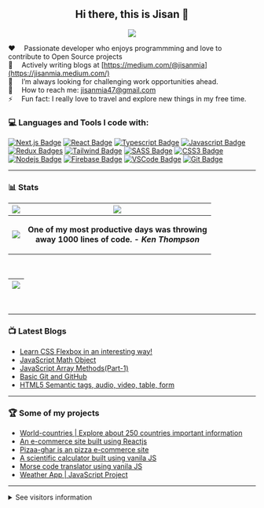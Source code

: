 <!-- thems: #gh-dark-mode-only, #gh-light-mode-only  -->

<h2 align="center"> Hi there, this is Jisan 👋</h2>

<p align="center">
    <img src="https://user-images.githubusercontent.com/61211600/230232400-965fa7c0-f37d-4ad0-91eb-ed11c2002f03.png" />
</p>



:hearts: &emsp;Passionate developer who enjoys programmming and love to contribute to Open Source projects  <br />
💬 &emsp;Actively writing blogs at [https://medium.com/@jisanmia](https://jisanmia.medium.com/)<br />
🌋 &emsp;I’m always looking for challenging work opportunities ahead.<br />
:e-mail: &emsp;How to reach me: jisanmia47@gmail.com<br/>
⚡ &emsp;Fun fact: I really love to travel and explore new things in my free time.<br />


### 💻 Languages and Tools I code with:
[![Next.js Badge](https://img.shields.io/badge/next.js-000000?style=for-the-badge&logo=nextdotjs&logoColor=white)](#)
[![React Badge](https://img.shields.io/badge/-React-61DBFB?style=for-the-badge&labelColor=black&logo=react&logoColor=61DBFB)](#)
[![Typescript Badge](https://img.shields.io/badge/-Typescript-007acc?style=for-the-badge&labelColor=black&logo=typescript&logoColor=007acc)](#)
[![Javascript Badge](https://img.shields.io/badge/-Javascript-F0DB4F?style=for-the-badge&labelColor=black&logo=javascript&logoColor=F0DB4F)](#) 
[![Redux Badges](https://img.shields.io/badge/redux-FFFFFF?style=for-the-badge&logo=redux&logoColor=7248B6)](#)
[![Tailwind Badge](https://img.shields.io/badge/Tailwind%20CSS-092749?style=for-the-badge&logo=tailwindcss&logoColor=06B6D4&labelColor=000000)](#) 
[![SASS Badge](https://img.shields.io/badge/Sass-CC6699?style=for-the-badge&logo=sass&logoColor=white)](#)
[![CSS3 Badge](https://img.shields.io/badge/css3-EFEFEF?style=for-the-badge&logo=css3&logoColor=254BDD)](#)
[![Nodejs Badge](https://img.shields.io/badge/-Nodejs-3C873A?style=for-the-badge&labelColor=black&logo=node.js&logoColor=3C873A)](#) 
[![Firebase Badge](https://img.shields.io/badge/firebase-EFEFEF?style=for-the-badge&logo=firebase&logoColor=F76C00)](#)
[![VSCode Badge](https://img.shields.io/badge/Visual_Studio-5C2D91?style=for-the-badge&logo=visual%20studio&logoColor=white)](#) 
[![Git Badge](https://img.shields.io/badge/Git-F05032?style=for-the-badge&logo=git&logoColor=white)](#)
<!-- 
[![Bootstrap Badge](https://img.shields.io/badge/bootstrap-7010EF?style=for-the-badge&logo=bootstrap&logoColor=white)](#)
[![Express.js Badge](https://img.shields.io/badge/Express.js-000000?style=for-the-badge&logo=express&logoColor=white)](#) 
[![MongoDB Badge](https://img.shields.io/badge/MongoDB-4EA94B?style=for-the-badge&logo=mongodb&logoColor=white)](#)  -->
---


### 📊 Stats



| <picture><source srcset="https://github-readme-streak-stats.herokuapp.com?user=Jisan-mia&theme=tokyonight&hide_border=true&date_format=M%20j%5B%2C%20Y%5D" media="(prefers-color-scheme: dark)"/><source srcset="https://github-readme-streak-stats.herokuapp.com?user=Jisan-mia&hide_border=true&theme=default&date_format=M%20j%5B%2C%20Y%5D" media="(prefers-color-scheme: light), (prefers-color-scheme: no-preference)"/><img src="https://github-readme-streak-stats.herokuapp.com?user=Jisan-mia&hide_border=true&date_format=M%20j%5B%2C%20Y%5D" /></picture> | <picture><source srcset="https://github-readme-stats.jisan-mia.vercel.app/api?username=jisan-mia&show_icons=true&include_all_commits=true&theme=tokyonight&hide_border=true" media="(prefers-color-scheme: dark)"/><source srcset="https://github-readme-stats.jisan-mia.vercel.app/api?username=jisan-mia&show_icons=true&hide_border=true&include_all_commits=true&theme=default" media="(prefers-color-scheme: light), (prefers-color-scheme: no-preference)"/><img src="https://github-readme-stats.jisan-mia.vercel.app/api?username=jisan-mia&show_icons=true&include_all_commits=true&hide_border=true" /></picture> |
|--|--|
| <picture><source srcset="https://github-readme-stats.jisan-mia.vercel.app/api/top-langs/?username=jisan-mia&layout=compact&theme=tokyonight&hide_border=true" media="(prefers-color-scheme: dark)"/><source srcset="https://github-readme-stats.jisan-mia.vercel.app/api/top-langs/?username=jisan-mia&layout=compact&theme=default&hide_border=true" media="(prefers-color-scheme: light), (prefers-color-scheme: no-preference)"/><img src="https://github-readme-stats.jisan-mia.vercel.app/api/top-langs/?username=jisan-mia&layout=compact&hide_border=true" /></picture> | <p align="center"><b >One of my most productive days was throwing <br /> away 1000 lines of code. - <i>Ken Thompson </i></b> </p> |

<br />

| <picture><source srcset="https://github-readme-activity-graph.vercel.app/graph?username=Jisan-mia&bg_color=1a1b27&color=1f6feb&line=38bcad&point=628fdb&area=true&hide_border=true" media="(prefers-color-scheme: dark)"/><source srcset="https://github-readme-activity-graph.vercel.app/graph?username=Jisan-mia&bg_color=ffffff&color=000000&line=FB8C00&point=000000&area=true" media="(prefers-color-scheme: light), (prefers-color-scheme: no-preference)"/><img src="https://github-readme-activity-graph.cyclic.app/graph?username=Jisan-mia&bg_color=1a1b27&color=1f6feb&line=38bcad&point=628fdb&area=true&hide_border=true" /></picture> |  
|--|

<br />

---

### 📺 Latest Blogs

<!-- BLOG:START -->

- [Learn CSS Flexbox in an interesting way! ](https://jisanmia.medium.com/learn-css-flexbox-in-an-interesting-way-3ed3c826efb9)
- [JavaScript Math Object ](https://jisanmia.medium.com/javascript-math-object-997a9f70117d)
- [JavaScript Array Methods(Part-1)](https://jisanmia.medium.com/javascript-array-methods-part-1-36d05bc900b3)
- [Basic Git and GitHub ](https://www.linkedin.com/pulse/100daycode-day-3-basic-git-github-jisan-mia/)
- [HTML5 Semantic tags, audio, video, table, form ](https://www.linkedin.com/pulse/day-7-html5-semantic-tags-audio-video-table-form-jisan-mia/)
<!--  BLOG:END -->

---

### 🏆 Some of my projects

- [World-countries | Explore about 250 countries important information ](https://world-countriees.netlify.app/)
- [An e-commerce site built using Reactjs](https://e-shop12.netlify.app/)
- [Pizaa-ghar is an pizza e-commerce site](https://github.com/Jisan-mia/PizzaGhor)
- [A scientific calculator built using vanila JS ](https://github.com/Jisan-mia/dCalc)
- [Morse code translator using vanila JS ](https://github.com/Jisan-mia/morse-trnsltor)
- [Weather App | JavaScript Project ](https://jisan-mia.github.io/weather-app-js/)

---

<details><summary>See visitors information</summary>

>Counting of visitors to this page in this section started from September 19, 2022

<div><img src="https://s11.flagcounter.com/count2/pqml/bg_FFFFFF/txt_000000/border_CCCCCC/columns_2/maxflags_10/viewers_0/labels_0/pageviews_0/flags_0/percent_0/" alt="Flag Counter" border="0"></div>
<div><img src="https://profile-counter.glitch.me/jisan-mia/count.svg" alt="Flag Counter" border="0"></div>

</details>

